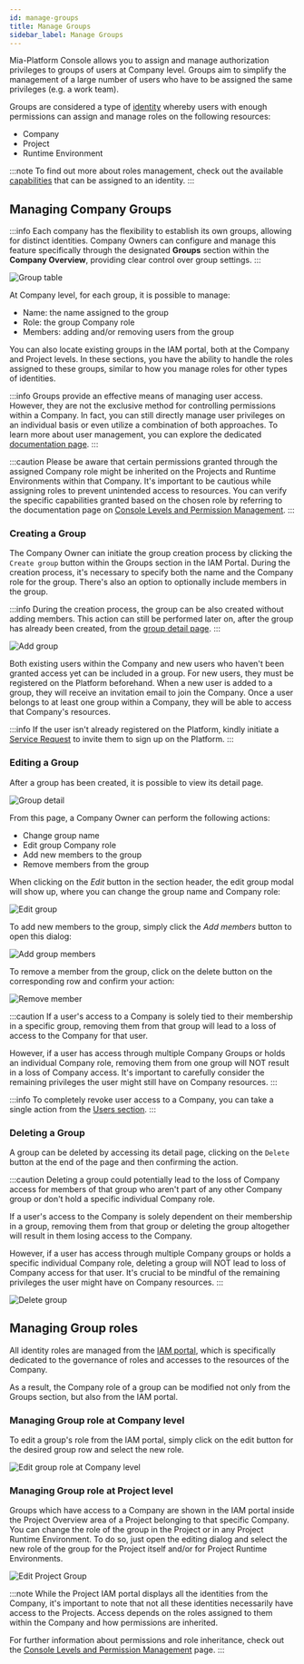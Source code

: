 ```yaml
---
id: manage-groups
title: Manage Groups
sidebar_label: Manage Groups
---
```


Mia-Platform Console allows you to assign and manage authorization privileges to groups of users at Company level. Groups aim to simplify the management of a large number of users who have to be assigned the same privileges (e.g. a work team).

Groups are considered a type of [identity](/development_suite/identity-and-access-management/overview.md#identity-and-access-management) whereby users with enough permissions can assign and manage roles on the following resources:

* Company
* Project
* Runtime Environment

:::note
To find out more about roles management, check out the available [capabilities](/development_suite/identity-and-access-management/console-levels-and-permission-management.md#users-capabilities-inside-console) that can be assigned to an identity.
:::

## Managing Company Groups

:::info 
Each company has the flexibility to establish its own groups, allowing for distinct identities. Company Owners can configure and manage this feature specifically through the designated **Groups** section within the **Company Overview**, providing clear control over group settings.
:::

![Group table](./img/manage-groups/groups-portal.png)

At Company level, for each group, it is possible to manage:

* Name: the name assigned to the group
* Role: the group Company role
* Members: adding and/or removing users from the group

You can also locate existing groups in the IAM portal, both at the Company and Project levels. In these sections, you have the ability to handle the roles assigned to these groups, similar to how you manage roles for other types of identities.

:::info
Groups provide an effective means of managing user access. However, they are not the exclusive method for controlling permissions within a Company. In fact, you can still directly manage user privileges on an individual basis or even utilize a combination of both approaches. To learn more about user management, you can explore the dedicated [documentation page](/development_suite/identity-and-access-management/manage-users.md#how-to-best-manage-your-users).
:::

:::caution
Please be aware that certain permissions granted through the assigned Company role might be inherited on the Projects and Runtime Environments within that Company. It's important to be cautious while assigning roles to prevent unintended access to resources. You can verify the specific capabilities granted based on the chosen role by referring to the documentation page on  [Console Levels and Permission Management](/development_suite/identity-and-access-management/console-levels-and-permission-management.md#users-capabilities-inside-console).
:::

### Creating a Group

The Company Owner can initiate the group creation process by clicking the `Create group` button within the Groups section in the IAM Portal. During the creation process, it's necessary to specify both the name and the Company role for the group. There's also an option to optionally include members in the group.

:::info
During the creation process, the group can be also created without adding members. This action can still be performed later on, after the group has already been created, from the [group detail page](/development_suite/identity-and-access-management/manage-groups.md#editing-a-group).
:::

<div style={{display: 'flex', justifyContent: 'center'}}>
  <div style={{display: 'flex', width: '600px'}}>

![Add group](./img/manage-groups/create-group.png)

  </div>
</div>

Both existing users within the Company and new users who haven't been granted access yet can be included in a group. For new users, they must be registered on the Platform beforehand. When a new user is added to a group, they will receive an invitation email to join the Company. Once a user belongs to at least one group within a Company, they will be able to access that Company's resources. 

:::info
If the user isn't already registered on the Platform, kindly initiate a [Service Request](https://makeitapp.atlassian.net/servicedesk/customer/portal/21/group/79/create/340) to invite them to sign up on the Platform.
:::

### Editing a Group

After a group has been created, it is possible to view its detail page.

![Group detail](./img/manage-groups/group-detail.png)

From this page, a Company Owner can perform the following actions:

* Change group name
* Edit group Company role
* Add new members to the group
* Remove members from the group

When clicking on the *Edit* button in the section header, the edit group modal will show up, where you can change the group name and Company role:

<div style={{display: 'flex', justifyContent: 'center'}}>
  <div style={{display: 'flex', width: '600px'}}>

![Edit group](./img/manage-groups/edit-group.png)

  </div>
</div>

To add new members to the group, simply click the *Add members* button to open this dialog:

<div style={{display: 'flex', justifyContent: 'center'}}>
  <div style={{display: 'flex', width: '600px'}}>

![Add group members](./img/manage-groups/add-members.png)

  </div>
</div>

To remove a member from the group, click on the delete button on the corresponding row and confirm your action:

<div style={{display: 'flex', justifyContent: 'center'}}>
  <div style={{display: 'flex', width: '600px'}}>

![Remove member](./img/manage-groups/remove-member.png)

  </div>
</div>

:::caution
If a user's access to a Company is solely tied to their membership in a specific group, removing them from that group will lead to a loss of access to the Company for that user.

However, if a user has access through multiple Company Groups or holds an individual Company role, removing them from one group will NOT result in a loss of Company access. It's important to carefully consider the remaining privileges the user might still have on Company resources.
:::

:::info 
To completely revoke user access to a Company, you can take a single action from the [Users section](/development_suite/identity-and-access-management/manage-users.md#removing-a-user).
:::

### Deleting a Group

A group can be deleted by accessing its detail page, clicking on the `Delete` button at the end of the page and then confirming the action.

:::caution
Deleting a group could potentially lead to the loss of Company access for members of that group who aren't part of any other Company group or don't hold a specific individual Company role.

If a user's access to the Company is solely dependent on their membership in a group, removing them from that group or deleting the group altogether will result in them losing access to the Company.

However, if a user has access through multiple Company groups or holds a specific individual Company role, deleting a group will NOT lead to loss of Company access for that user. It's crucial to be mindful of the remaining privileges the user might have on Company resources.
:::


<div style={{display: 'flex', justifyContent: 'center'}}>
  <div style={{display: 'flex', width: '600px'}}>

![Delete group](./img/manage-groups/delete-group.png)

  </div>
</div>

## Managing Group roles

All identity roles are managed from the [IAM portal](/development_suite/identity-and-access-management/manage-identities.md), which is specifically dedicated to the governance of roles and accesses to the resources of the Company.  

As a result, the Company role of a group can be modified not only from the Groups section, but also from the IAM portal.

### Managing Group role at Company level

To edit a group's role from the IAM portal, simply click on the edit button for the desired group row and select the new role.


<div style={{display: 'flex', justifyContent: 'center'}}>
  <div style={{display: 'flex', width: '600px'}}>

![Edit group role at Company level](./img/manage-identities/edit-group-role.png)

  </div>
</div>

### Managing Group role at Project level

Groups which have access to a Company are shown in the IAM portal inside the Project Overview area of a Project belonging to that specific Company.
You can change the role of the group in the Project or in any Project Runtime Environment. To do so, just open the editing dialog and select the new role of the group for the Project itself and/or for Project Runtime Environments.


<div style={{display: 'flex', justifyContent: 'center'}}>
  <div style={{display: 'flex', width: '600px'}}>

![Edit Project Group](./img/manage-identities/edit-group-role-at-project-level.png)

  </div>
</div>

:::note
While the Project IAM portal displays all the identities from the Company, it's important to note that not all these identities necessarily have access to the Projects. Access depends on the roles assigned to them within the Company and how permissions are inherited.

For further information about permissions and role inheritance, check out the [Console Levels and Permission Management](/development_suite/identity-and-access-management/console-levels-and-permission-management.md) page.
:::
